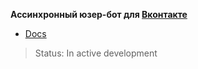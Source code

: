 **Ассинхронный юзер-бот для [Вконтакте](http://vk.com)**

- [Docs](docs/index.md)

> Status: In active development
